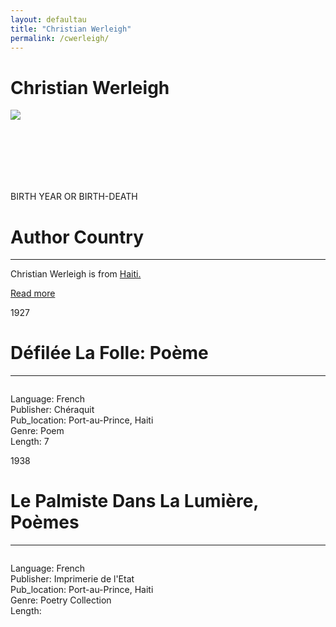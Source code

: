 ```yaml
---
layout: defaultau
title: "Christian Werleigh"
permalink: /cwerleigh/
---
```

<!-- partial:index.partial.html -->
<div class="content">
    <h1>Christian Werleigh</h1>
    <div class="quote">
        <div><img src="https://scontent.fdcf1-1.fna.fbcdn.net/v/t1.6435-9/195043540_531168351573790_5951050635040815045_n.jpg?_nc_cat=103&ccb=1-7&_nc_sid=730e14&_nc_ohc=5VSSrssNL20AX9__caC&_nc_ht=scontent.fdcf1-1.fna&oh=00_AfAWbE9JiUvqXDWseI3Z1V2g0gBypFKy_YbeeCjMjb-I2w&oe=63B0A78B" class="logo"></div>
    </div>
    <div class="timeline">
        <div style="padding-bottom:100px;"></div>
        <div class="block">
            <div class="date right"><p class="right"> BIRTH YEAR OR BIRTH-DEATH </p></div>
            <div class="dot"></div>
            <div class="left first">
            <div class="author_country">
                <h1>Author Country</h1><hr>
          <div class="aclocation">  <p>Christian Werleigh is from <a href="http://localhost:4000/5">Haiti.</a></p></div>
            <div class="acreadmore">    <a href="#" target="_blank">Read more</a></div>
            </div>
            </div>
        </div>
        <div class="block">
            <div class="date left"><p class="left">1927</p></div>
            <div class="dot"></div>
            <div class="right">
                <h1>Défilée La Folle: Poème</h1><hr>
                <p><img src=""></p>
                <p>
                Language: French<br/>
                Publisher: Chéraquit<br/>
                Pub_location: Port-au-Prince, Haiti<br/>
                Genre: Poem<br/>
                Length: 7<br/>                   </p>
            </div>
        </div>
       <div class="block">
            <div class="date left"><p class="left">1938</p></div>
            <div class="dot"></div>
            <div class="right">
                <h1>Le Palmiste Dans La Lumière, Poèmes</h1><hr>
                <p><img src=""></p>
                <p>
                Language: French<br/>
                Publisher: Imprimerie de l'Etat<br/>
                Pub_location: Port-au-Prince, Haiti<br/>
                Genre: Poetry Collection<br/>
                Length: <br/>                   </p>
            </div>
        </div>

